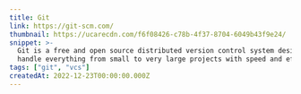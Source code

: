 ```yaml
---
title: Git
link: https://git-scm.com/
thumbnail: https://ucarecdn.com/f6f08426-c78b-4f37-8704-6049b43f9e24/
snippet: >-
  Git is a free and open source distributed version control system designed to
  handle everything from small to very large projects with speed and efficiency.
tags: ["git", "vcs"]
createdAt: 2022-12-23T00:00:00.000Z
---
```


